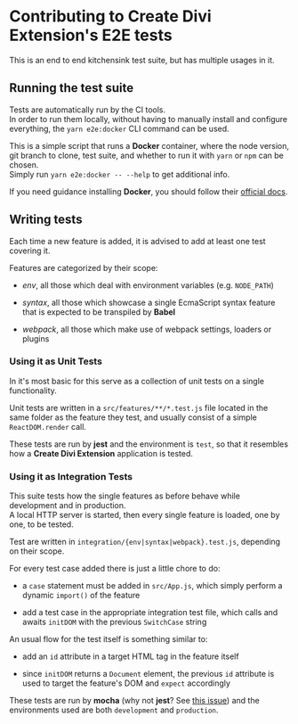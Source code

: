 # Contributing to Create Divi Extension's E2E tests

This is an end to end kitchensink test suite, but has multiple usages in it.

## Running the test suite

Tests are automatically run by the CI tools.  
In order to run them locally, without having to manually install and configure everything, the `yarn e2e:docker` CLI command can be used.

This is a simple script that runs a **Docker** container, where the node version, git branch to clone, test suite, and whether to run it with `yarn` or `npm` can be chosen.  
Simply run `yarn e2e:docker -- --help` to get additional info.

If you need guidance installing **Docker**, you should follow their [official docs](https://docs.docker.com/engine/installation/).

## Writing tests

Each time a new feature is added, it is advised to add at least one test covering it.

Features are categorized by their scope:

 - *env*, all those which deal with environment variables (e.g. `NODE_PATH`)
 
 - *syntax*, all those which showcase a single EcmaScript syntax feature that is expected to be transpiled by **Babel**

 - *webpack*, all those which make use of webpack settings, loaders or plugins

### Using it as Unit Tests

In it's most basic for this serve as a collection of unit tests on a single functionality.

Unit tests are written in a `src/features/**/*.test.js` file located in the same folder as the feature they test, and usually consist of a simple `ReactDOM.render` call.

These tests are run by **jest** and the environment is `test`, so that it resembles how a **Create Divi Extension** application is tested.

### Using it as Integration Tests

This suite tests how the single features as before behave while development and in production.  
A local HTTP server is started, then every single feature is loaded, one by one, to be tested.

Test are written in `integration/{env|syntax|webpack}.test.js`, depending on their scope.

For every test case added there is just a little chore to do:

 - a `case` statement must be added in `src/App.js`, which simply perform a dynamic `import()` of the feature

 - add a test case in the appropriate integration test file, which calls and awaits `initDOM` with the previous `SwitchCase` string
 
An usual flow for the test itself is something similar to:
 
 - add an `id` attribute in a target HTML tag in the feature itself

 - since `initDOM` returns a `Document` element, the previous `id` attribute is used to target the feature's DOM and `expect` accordingly

These tests are run by **mocha** (why not **jest**? See [this issue](https://github.com/facebook/jest/issues/2288)) and the environments used are both `development` and `production`.
